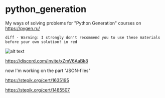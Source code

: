 # python_generation
My ways of solving problems for "Python Generation" courses on https://pygen.ru/

```diff - Warning: I strongly don't recommend you to use these materials before your own solution! in red```

![alt text](https://static.tildacdn.com/tild3337-3861-4136-b131-376533663435/logo-pygen-22.png)


https://discord.com/invite/xZmV6AaBk8

now I'm working on the part "JSON-files"

https://stepik.org/cert/1635195

https://stepik.org/cert/1485507
